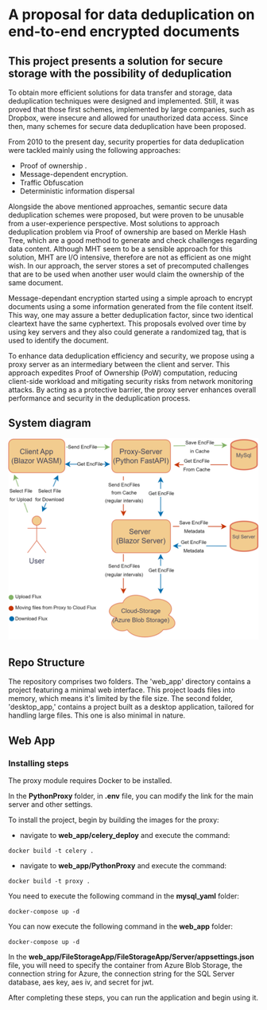 # A proposal for data deduplication on end-to-end encrypted documents


## This project presents a solution for secure storage with the possibility of deduplication

To obtain more efficient solutions for data transfer and storage, data deduplication techniques were designed and implemented. Still, it was proved that those first schemes,
implemented by large companies, such as Dropbox, were
insecure and allowed for unauthorized data access. Since
then, many schemes for secure data deduplication have been
proposed.

From 2010 to the present day,
security properties for data deduplication were tackled mainly
using the following approaches:
- Proof of ownership .
- Message-dependent encryption.
- Traffic Obfuscation
- Deterministic information dispersal 

Alongside the above mentioned approaches, semantic secure
data deduplication schemes were proposed, but were
proven to be unusable from a user-experience perspective.
Most solutions to approach deduplication problem via Proof
of ownership are based on Merkle Hash Tree, which are
a good method to generate and check challenges regarding
data content. Although MHT seem to be a sensible approach
for this solution, MHT are I/O intensive, therefore are not as
efficient as one might wish. In our approach, the server stores a
set of precomputed challenges that are to be used when another
user would claim the ownership of the same document.

Message-dependant encryption started using a simple aproach to encrypt documents using a some information generated from the file content itself. This way, one may assure a
better deduplication factor, since two identical cleartext have
the same cyphertext. This proposals evolved over time by using
key servers and they also could generate a randomized tag, that
is used to identify the document.

To enhance data deduplication efficiency and security, we
propose using a proxy server as an intermediary between the
client and server. This approach expedites Proof of Ownership (PoW) computation, reducing client-side workload and
mitigating security risks from network monitoring attacks. By
acting as a protective barrier, the proxy server enhances overall
performance and security in the deduplication process.

## System diagram

![System_diagram](img/System_Diagram.png)

## Repo Structure

The repository comprises two folders. The 'web_app' directory contains a project featuring a minimal web interface. This project loads files into memory, which means it's limited by the file size. The second folder, 'desktop_app,' contains a project built as a desktop application, tailored for handling large files. This one is also minimal in nature.

## Web App

### Installing steps

The proxy module requires Docker to be installed.

In the __PythonProxy__ folder, in __.env__ file, you can modify the link for the main server and other settings.

To install the project, begin by building the images for the proxy:
- navigate to __web_app/celery_deploy__ and execute the command:
```
docker build -t celery . 
```
- navigate to __web_app/PythonProxy__ and execute the command:
```
docker build -t proxy .
```

You need to execute the following command in the __mysql_yaml__ folder:
```
docker-compose up -d
```

You can now execute the following command in the __web_app__ folder:
```
docker-compose up -d
```

In the __web_app/FileStorageApp/FileStorageApp/Server/appsettings.json__ file, you will need to specify the container from Azure Blob Storage, the connection string for Azure, the connection string for the SQL Server database, aes key, aes iv, and secret for jwt.

After completing these steps, you can run the application and begin using it.
